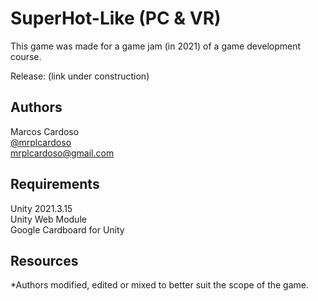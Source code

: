 # SuperHot-Like (PC & VR)
This game was made for a game jam (in 2021) of a game development course.

Release: (link under construction)

## Authors
Marcos Cardoso  
<a href=https://github.com/mrplcardoso>@mrplcardoso</a>  
mrplcardoso@gmail.com

## Requirements
Unity 2021.3.15  
Unity Web Module  
Google Cardboard for Unity

## Resources

*Authors modified, edited or mixed to better suit the scope of the game.
